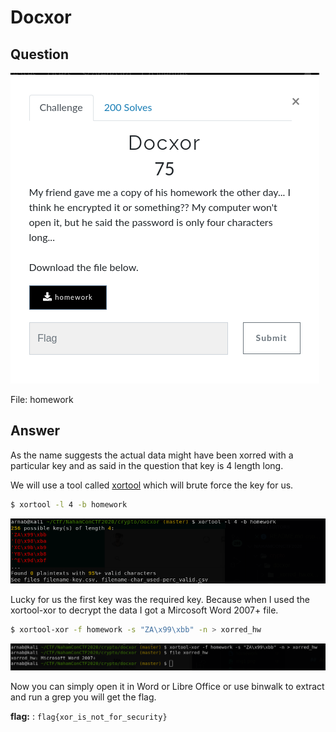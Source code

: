 # Docxor

## Question

![prob](prob.png)

File: homework

## Answer

As the name suggests the actual data might have been xorred with a particular key and as said in the question that key is 4 length long.

We will use a tool called [xortool](https://github.com/hellman/xortool) which will brute force the key for us. 

```bash
$ xortool -l 4 -b homework
```
![img1](img1.png)

Lucky for us the first key was the required key. Because when I used the xortool-xor to decrypt the data I got a Mircosoft Word 2007+ file.

```bash
$ xortool-xor -f homework -s "ZA\x99\xbb" -n > xorred_hw
```
![img2](img2.png)

Now you can simply open it in Word or Libre Office or use binwalk to extract and run a grep you will get the flag.

**flag:** : ```flag{xor_is_not_for_security}```